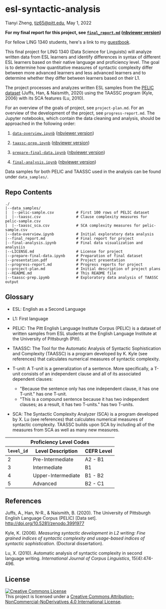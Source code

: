 # esl-syntactic-analysis

Tianyi Zheng, tiz65@pitt.edu, May 1, 2022

**For my final report for this project, see [`final_report.md`](https://github.com/Data-Science-for-Linguists-2022/esl-syntactic-analysis/blob/main/final_report.md) ([nbviewer version](https://nbviewer.org/github/Data-Science-for-Linguists-2022/esl-syntactic-analysis/blob/main/final_report.md))**

For fellow LING 1340 students, here's a link to my [guestbook](https://github.com/Data-Science-for-Linguists-2022/Class-Lounge/blob/main/guestbooks/guestbook_tianyi.md).

This final project for LING 1340 (Data Science for Linguists) will analyze written data from ESL learners and identify differences in syntax of different ESL learners based on their native language and proficiency level.
The goal is to determine how quantitative measures of syntactic complexity differ between more advanced learners and less advanced learners and to determine whether they differ between learners based on their L1.

The project processes and analyzes written ESL samples from the [PELIC dataset](https://github.com/ELI-Data-Mining-Group/PELIC-dataset) (Juffs, Han, & Naismith, 2020) using the TAASSC program (Kyle, 2006) with its SCA features (Lu, 2010).

For an overview of the goals of project, see `project-plan.md`.
For an overview of the development of the project, see `progress-report.md`.
The Jupyter notebooks, which contain the data cleaning and analysis, should be approached in the following order:

1) [`data-overview.ipynb`](https://github.com/Data-Science-for-Linguists-2022/esl-syntactic-analysis/blob/main/data-overview.ipynb) ([nbviewer version](https://nbviewer.org/github/Data-Science-for-Linguists-2022/esl-syntactic-analysis/blob/main/data-overview.ipynb))

2) [`taassc-prep.ipynb`](https://github.com/Data-Science-for-Linguists-2022/esl-syntactic-analysis/blob/main/taassc-prep.ipynb) ([nbviewer version](https://nbviewer.org/github/Data-Science-for-Linguists-2022/esl-syntactic-analysis/blob/main/taassc-prep.ipynb))

3) [`prepare-final-data.ipynb`](https://github.com/Data-Science-for-Linguists-2022/esl-syntactic-analysis/blob/main/prepare-final-data.ipynb) ([nbviewer version](https://nbviewer.org/github/Data-Science-for-Linguists-2022/esl-syntactic-analysis/blob/main/prepare-final-data.ipynb))

4) [`final-analysis.ipynb`](https://github.com/Data-Science-for-Linguists-2022/esl-syntactic-analysis/blob/main/taassc-prep.ipynb) ([nbviewer version](https://nbviewer.org/github/Data-Science-for-Linguists-2022/esl-syntactic-analysis/blob/main/final-analysis.ipynb))

Data samples for both PELIC and TAASSC used in the analysis can be found under `data_samples/`.

## Repo Contents

```
./
|--data_samples/
|  |--pelic-sample.csv          # First 100 rows of PELIC dataset
|  |--taassc.csv                # Clause complexity measures for pelic-sample.csv
|  |--taassc_sca.csv            # SCA complexity measures for pelic-sample.csv
|--data-overview.ipynb          # Initial exploratory data analysis
|--final_report.md              # Final report for project
|--final-analysis.ipynb         # Final data visualization and analysiis
|--LICENSE.md                   # License for project
|--prepare-final-data.ipynb     # Preparation of final dataset
|--presentation.pdf             # Project presentation
|--progress-report.md           # Progress reports for project
|--project-plan.md              # Initial description of project plans
|--README.md                    # This README file
|--taassc-prep.ipymb            # Exploratory data analysis of TAASSC output
```

## Glossary

- ESL: English as a Second Language

- L1: First language

- PELIC: The Pitt English Language Institute Corpus (PELIC) is a dataset of written samples from ESL students at the English Language Institute at the University of Pittsburgh (Pitt).

- TAASSC: The Tool for the Automatic Analysis of Syntactic Sophistication and Complexity (TAASSC) is a program developed by K. Kyle (see references) that calculates numerical measures of syntactic complexity.

- T-unit: A T-unit is a generalization of a sentence. More specifically, a T-unit consists of an independent clause and all of its associated dependent clauses:
  - "Because the sentence only has one independent clause, it has one T-unit." has one T-unit.
  - "This is a compound sentence because it has two independent clauses; as a result, it has two T-units." has two T-units.

- SCA: The Syntactic Complexity Analyzer (SCA) is a program developed by X. Lu (see references) that calculates numerical measures of syntactic complexity.
TAASSC builds upon SCA by including all of the measures from SCA as well as many new measures.

<div style="text-align: center">
  <table>
    <thead>
      <tr>
        <th colspan=3>Proficiency Level Codes</th>
      </tr>
      <tr>
        <th><code>level_id</code></th>
        <th>Level Description</th>
        <th>CEFR Level</th>
      </tr>
    </thead>
    <tbody>
      <tr>
        <td>2</td>
        <td>Pre-Intermediate</td>
        <td>A2 - B1</td>
      </tr>
      <tr>
        <td>3</td>
        <td>Intermediate</td>
        <td>B1</td>
      </tr>
      <tr>
        <td>4</td>
        <td>Upper-Intermediate</td>
        <td>B1 - B2</td>
      </tr>
      <tr>
        <td>5</td>
        <td>Advanced</td>
        <td>B2 - C1</td>
      </tr>
    </tbody>
  </table>
</div>

## References

Juffs, A., Han, N-R., & Naismith, B. (2020). The University of Pittsburgh English Language Corpus (PELIC) [Data set]. http://doi.org/10.5281/zenodo.3991977

Kyle, K. (2006). *Measuring syntactic development in L2 writing: Fine grained indices of syntactic complexity and usage-based indices of syntactic sophistication*. (Doctoral dissertation).

Lu, X. (2010). Automatic analysis of syntactic complexity in second language writing. *International Journal of Corpus Linguistics*, 15(4):474-496.

## License

<a rel="license" href="http://creativecommons.org/licenses/by-nc-nd/4.0/"><img alt="Creative Commons License" style="border-width:0" src="https://i.creativecommons.org/l/by-nc-nd/4.0/88x31.png" /></a><br />This project is licensed under a <a rel="license" href="http://creativecommons.org/licenses/by-nc-nd/4.0/">Creative Commons Attribution-NonCommercial-NoDerivatives 4.0 International License</a>.
